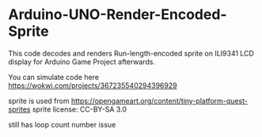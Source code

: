 # Arduino-UNO-Render-Encoded-Sprite
This code decodes and renders Run-length-encoded sprite on ILI9341 LCD display for Arduino Game Project afterwards.

You can simulate code here
https://wokwi.com/projects/367235540294396929

sprite is used from
https://opengameart.org/content/tiny-platform-quest-sprites
sprite license: CC-BY-SA 3.0

still has loop count number issue

